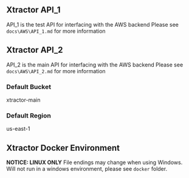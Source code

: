 
## Xtractor API_1
API_1 is the test API for interfacing with the AWS backend
Please see `docs\AWS\API_1.md` for more information

## Xtractor API_2
API_2 is the main API for interfacing with the AWS backend
Please see `docs\AWS\API_2.md` for more information

### Default Bucket
xtractor-main

### Default Region
us-east-1

## Xtractor Docker Environment
**NOTICE: LINUX ONLY**
File endings may change when using Windows.\
Will not run in a windows environment, please see `docker` folder.